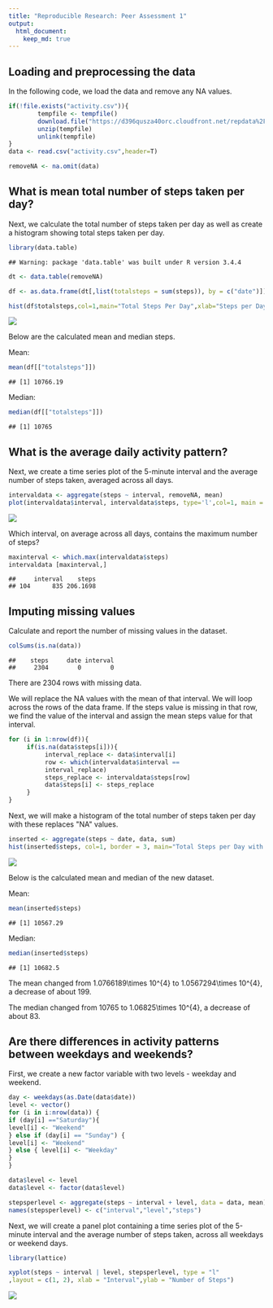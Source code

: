 ```yaml
---
title: "Reproducible Research: Peer Assessment 1"
output: 
  html_document:
    keep_md: true
---
```



## Loading and preprocessing the data

In the following code, we load the data and remove any NA values.


```r
if(!file.exists("activity.csv")){
        tempfile <- tempfile()
        download.file("https://d396qusza40orc.cloudfront.net/repdata%2Fdata%2Factivity.zip",destfile=tempfile)
        unzip(tempfile)
        unlink(tempfile)
}
data <- read.csv("activity.csv",header=T)

removeNA <- na.omit(data)
```

## What is mean total number of steps taken per day?

Next, we calculate the total number of steps taken per day as well as create a histogram showing total steps taken per day.


```r
library(data.table)
```

```
## Warning: package 'data.table' was built under R version 3.4.4
```

```r
dt <- data.table(removeNA)

df <- as.data.frame(dt[,list(totalsteps = sum(steps)), by = c("date")])

hist(df$totalsteps,col=1,main="Total Steps Per Day",xlab="Steps per Day",border=3)
```

![](PA1_template_files/figure-html/unnamed-chunk-2-1.png)<!-- -->

Below are the calculated mean and median steps.

  Mean:

```r
mean(df[["totalsteps"]])
```

```
## [1] 10766.19
```
  Median:

```r
median(df[["totalsteps"]])
```

```
## [1] 10765
```

## What is the average daily activity pattern?

Next, we create a time series plot of the 5-minute interval and the average number of steps taken, averaged across all days.


```r
intervaldata <- aggregate(steps ~ interval, removeNA, mean)
plot(intervaldata$interval, intervaldata$steps, type='l',col=1, main = "Avg Number of Steps Taken Averaged Across all Days",xlab = "Interval", ylab = "Avg Number of Steps")
```

![](PA1_template_files/figure-html/unnamed-chunk-3-1.png)<!-- -->

Which interval, on average across all days, contains the maximum number of steps?


```r
maxinterval <- which.max(intervaldata$steps)
intervaldata [maxinterval,]
```

```
##     interval    steps
## 104      835 206.1698
```

## Imputing missing values

Calculate and report the number of missing values in the dataset.


```r
colSums(is.na(data))
```

```
##    steps     date interval 
##     2304        0        0
```
There are 2304 rows with missing data.

  We will replace the NA values with the mean of that interval. We will loop across the rows of the data frame. If the steps value is missing in that row, we find the value of the interval and assign the mean steps value for that interval. 


```r
for (i in 1:nrow(df)){
     if(is.na(data$steps[i])){
          interval_replace <- data$interval[i]
          row <- which(intervaldata$interval == 
          interval_replace)
          steps_replace <- intervaldata$steps[row]
          data$steps[i] <- steps_replace
     }
}
```

Next, we will make a histogram of the total number of steps taken per day with these replaces "NA" values.


```r
inserted <- aggregate(steps ~ date, data, sum)
hist(inserted$steps, col=1, border = 3, main="Total Steps per Day with NAs Replaced", xlab="Total Steps per Day")
```

![](PA1_template_files/figure-html/unnamed-chunk-7-1.png)<!-- -->

Below is the calculated mean and median of the new dataset.

  Mean:

```r
mean(inserted$steps)
```

```
## [1] 10567.29
```
  Median:

```r
median(inserted$steps)
```

```
## [1] 10682.5
```

The mean changed from 1.0766189\times 10^{4} to 1.0567294\times 10^{4}, a decrease of about 199.

The median changed from 10765 to 1.06825\times 10^{4}, a decrease of about 83.

## Are there differences in activity patterns between weekdays and weekends?

First, we create a new factor variable with two levels - weekday and weekend.


```r
day <- weekdays(as.Date(data$date))
level <- vector()
for (i in i:nrow(data)) {
if (day[i] =="Saturday"){
level[i] <- "Weekend"
} else if (day[i] == "Sunday") {
level[i] <- "Weekend"
} else { level[i] <- "Weekday"
}
}

data$level <- level
data$level <- factor(data$level)

stepsperlevel <- aggregate(steps ~ interval + level, data = data, mean)
names(stepsperlevel) <- c("interval","level","steps")
```

Next, we will create a panel plot containing a time series plot of the 5-minute interval and the average number of steps taken, across all weekdays or weekend days. 


```r
library(lattice)

xyplot(steps ~ interval | level, stepsperlevel, type = "l"
,layout = c(1, 2), xlab = "Interval",ylab = "Number of Steps")
```

![](PA1_template_files/figure-html/unnamed-chunk-9-1.png)<!-- -->
